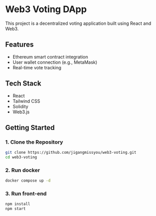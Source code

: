 # Web3 Voting DApp

This project is a decentralized voting application built using React and Web3.

## Features

- Ethereum smart contract integration
- User wallet connection (e.g., MetaMask)
- Real-time vote tracking

## Tech Stack

- React
- Tailwind CSS
- Solidity
- Web3.js

## Getting Started

### 1. Clone the Repository

```bash
git clone https://github.com/jigangmissyou/web3-voting.git
cd web3-voting
```
### 2. Run docker

```bash
docker compose up -d
```
### 3. Run front-end

```bash
npm install
npm start
```
